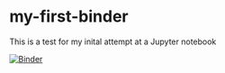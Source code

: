 # my-first-binder
This is a test for my inital attempt at a Jupyter notebook


[![Binder](https://mybinder.org/badge_logo.svg)](https://mybinder.org/v2/gh/josh61980/my-first-binder/HEAD)
